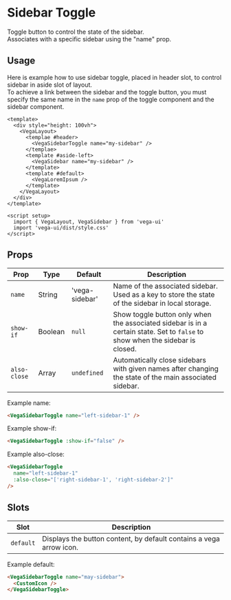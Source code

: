 # Sidebar Toggle
Toggle button to control the state of the sidebar.\
Associates with a specific sidebar using the "name" prop.

## Usage

Here is example how to use sidebar toggle, placed in header slot, to control sidebar in aside slot of layout.\
To achieve a link between the sidebar and the toggle button, you must specify the same name in the `name` prop of the toggle component and the sidebar component.

```html{5,8}
<template>
  <div style="height: 100vh">
    <VegaLayout>
      <templae #header>
        <VegaSidebarToggle name="my-sidebar" />
      </templae>
      <template #aside-left>
        <VegaSidebar name="my-sidebar" />
      </template>
      <template #default>
        <VegaLoremIpsum />
      </template>
    </VegaLayout>
  </div>
</template>

<script setup>
  import { VegaLayout, VegaSidebar } from 'vega-ui'
  import 'vega-ui/dist/style.css'
</script>
```

## Props
| Prop       | Type    | Default      | Description |
|------------|---------|--------------|-------------|
| `name`     | String  | 'vega-sidebar' | Name of the associated sidebar. Used as a key to store the state of the sidebar in local storage. |
| `show-if`  | Boolean | `null`       | Show toggle button only when the associated sidebar is in a certain state. Set to `false` to show when the sidebar is closed. |
| `also-close` | Array | `undefined` | Automatically close sidebars with given names after changing the state of the main associated sidebar. |


Example name:
```html
<VegaSidebarToggle name="left-sidebar-1" />
```

Example show-if:
```html
<VegaSidebarToggle :show-if="false" />
```

Example also-close:
```html
<VegaSidebarToggle
  name="left-sidebar-1"
  :also-close="['right-sidebar-1', 'right-sidebar-2']"
/>
```

## Slots
| Slot     | Description                                 |
|----------|---------------------------------------------|
| `default` | Displays the button content, by default contains a vega arrow icon. |


Example default:
```html
<VegaSidebarToggle name="may-sidebar">
  <CustomIcon />
</VegaSidebarToggle>
```
